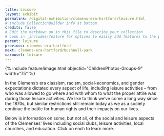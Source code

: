 ```yaml
---
title: Leisure
layout: exhibit
permalink: /digital-exhibition/clemens-era-hartford/leisure.html
# include CollectionBuilder info at bottom
credits: false
# Edit the markdown on in this file to describe your collection
# Look in _includes/feature for options to easily add features to the page
parent: leisure
previous: clemens-era-hartford
next: clemens-era-hartford/bushnell-park
carousel: leisure
---
```


{% include feature/image.html objectid="ChildrenPhotos-Groups-9" width="75" %}

In the Clemens’s era classism, racism, social-economics, and gender expectations dictated every aspect of life, including leisure activities – from who was allowed to go where and with whom to what the proper attire was during those leisure activities. We like to think we’ve come a long way since the 1870s, but similar restrictions still remain today as we as a society continue the battle for human rights and their impacts on our lives. 

Below is information on some, but not all, of the social and leisure aspects of the Clemenses' lives including social clubs, leisure activities, local churches, and education. Click on each to learn more.
